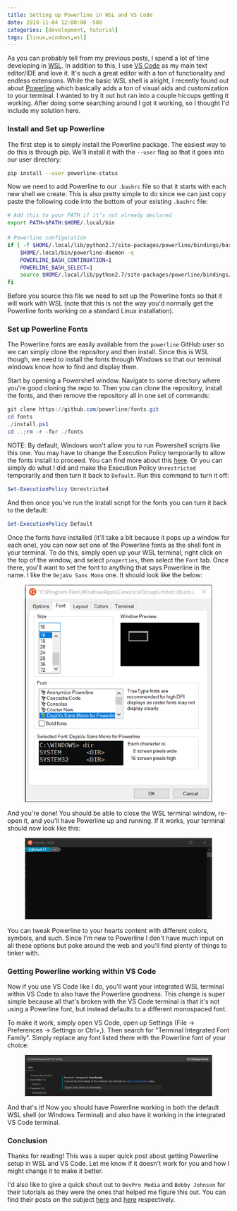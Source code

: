 ```yaml
---
title: Setting up Powerline in WSL and VS Code
date: 2019-11-04 12:00:00 -500
categories: [development, tutorial]
tags: [linux,windows,wsl]
---
```


As you can probably tell from my previous posts, I spend a lot of time developing in <a rel="noreferrer noopener" aria-label="WSL (opens in a new tab)" href="https://docs.microsoft.com/en-us/windows/wsl/about" target="_blank">WSL</a>. In addition to this, I use <a rel="noreferrer noopener" aria-label="VS Code (opens in a new tab)" href="https://code.visualstudio.com/" target="_blank">VS Code</a> as my main text editor/IDE and love it. It's such a great editor with a ton of functionality and endless extensions. While the basic WSL shell is alright, I recently found out about <a rel="noreferrer noopener" aria-label="Powerline  (opens in a new tab)" href="https://github.com/powerline/powerline" target="_blank">Powerline</a> which basically adds a ton of visual aids and customization to your terminal. I wanted to try it out but ran into a couple hiccups getting it working. After doing some searching around I got it working, so I thought I'd include my solution here.

### Install and Set up Powerline

The first step is to simply install the Powerline package. The easiest way to do this is through pip. We'll install it with the `--user` flag so that it goes into our user directory:

```bash
pip install --user powerline-status
```

Now we need to add Powerline to our `.bashrc` file so that it starts with each new shell we create. This is also pretty simple to do since we can just copy paste the following code into the bottom of your existing `.bashrc` file:

```bash
# Add this to your PATH if it’s not already declared
export PATH=$PATH:$HOME/.local/bin

# Powerline configuration
if [ -f $HOME/.local/lib/python2.7/site-packages/powerline/bindings/bash/powerline.sh ]; then
    $HOME/.local/bin/powerline-daemon -q
    POWERLINE_BASH_CONTINUATION=1
    POWERLINE_BASH_SELECT=1
    source $HOME/.local/lib/python2.7/site-packages/powerline/bindings/bash/powerline.sh
fi
```

Before you source this file we need to set up the Powerline fonts so that it will work with WSL (note that this is not the way you'd normally get the Powerline fonts working on a standard Linux installation).

### Set up Powerline Fonts

The Powerline fonts are easily available from the `powerline` GitHub user so we can simply clone the repository and then install. Since this is WSL though, we need to install the fonts through Windows so that our terminal windows know how to find and display them.

Start by opening a Powershell window. Navigate to some directory where you're good cloning the repo to. Then you can clone the repository, install the fonts, and then remove the repository all in one set of commands:

```powershell
git clone https://github.com/powerline/fonts.git
cd fonts
./install.ps1
cd ..;rm -r -for ./fonts
```

NOTE: By default, Windows won't allow you to run Powershell scripts like this one. You may have to change the Execution Policy temporarily to allow the fonts install to proceed. You can find more about this <a rel="noreferrer noopener" aria-label="here (opens in a new tab)" href="https://docs.microsoft.com/en-us/powershell/module/microsoft.powershell.core/about/about_execution_policies?view=powershell-6" target="_blank">here</a>. Or you can simply do what I did and make the Execution Policy `Unrestricted` temporarily and then turn it back to `Default`. Run this command to turn it off:

```powershell
Set-ExecutionPolicy Unrestricted
```

And then once you've run the install script for the fonts you can turn it back to the default:

```powershell
Set-ExecutionPolicy Default
```

Once the fonts have installed (it'll take a bit because it pops up a window for each one), you can now set one of the Powerline fonts as the shell font in your terminal. To do this, simply open up your WSL terminal, right click on the top of the window, and select `properties`, then select the `Font` tab. Once there, you'll want to set the font to anything that says Powerline in the name. I like the `DejaVu Sans Mono` one. It should look like the below:

<figure>
  <img
    src="/assets/posts/wsl-font-setup-window.png"
    alt=""
    class="wp-image-314"
  />
</figure>

And you're done! You should be able to close the WSL terminal window, re-open it, and you'll have  Powerline up and running. If it works, your terminal should now look like this:

<figure>
  <img
    src="/assets/posts/wsl-powerline-font-example.png"
    alt=""
  />
</figure>

You can tweak Powerline to your hearts content with different colors, symbols, and such. Since I'm new to Powerline I don't have much input on all these options but poke around the web and you'll find plenty of things to tinker with.

### Getting Powerline working within VS Code

Now if you use VS Code like I do, you'll want your integrated WSL terminal within VS Code to also have the Powerline goodness. This change is super simple because all that's broken with the VS Code terminal is that it's not using a Powerline font, but instead defaults to a different monospaced font. 

To make it work, simply open VS Code, open up Settings (File ->  Preferences -> Settings or Ctrl+,). Then search for "Terminal Integrated Font Family". Simply replace any font listed there with the Powerline font of your choice:

<figure>
  <img
    src="/assets/posts/vs-code-font-setup-window.png"
    alt=""
  />
</figure>

And that's it! Now you should have Powerline working in both the default WSL shell (or Windows Terminal) and also have it working in the integrated VS Code terminal.

### Conclusion

Thanks for reading! This was a super quick post about getting Powerline setup in WSL and VS Code. Let me know if it doesn't work for you and how I might change it to make it better.

I'd also like to give a quick shout out to `DevPro Media` and `Bobby Johnson` for their tutorials as they were the ones that helped me figure this out. You can find their posts on the subject <a href="https://devpro.media/install-powerline-ubuntu/#" target="_blank" rel="noreferrer noopener" aria-label="here (opens in a new tab)">here</a> and <a href="http://iamnotmyself.com/2017/04/15/setting-up-powerline-shell-on-windows-subsystem-for-linux/" target="_blank" rel="noreferrer noopener" aria-label="here (opens in a new tab)">here</a> respectively.
